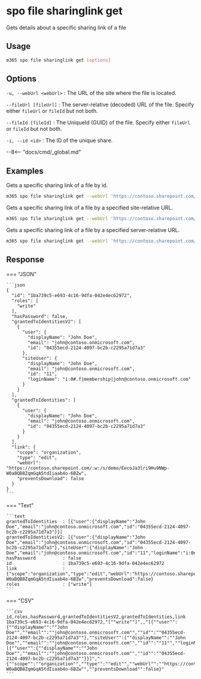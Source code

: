 # spo file sharinglink get

Gets details about a specific sharing link of a file

## Usage

```sh
m365 spo file sharinglink get [options]
```

## Options

`-u, --webUrl <webUrl>`
: The URL of the site where the file is located.

`--fileUrl [fileUrl]`
: The server-relative (decoded) URL of the file. Specify either `fileUrl` or `fileId` but not both.

`--fileId [fileId]`
: The UniqueId (GUID) of the file. Specify either `fileUrl` or `fileId` but not both.

`-i, --id <id>`
: The ID of the unique share.

--8<-- "docs/cmd/_global.md"

## Examples

Gets a specific sharing link of a file by id.

```sh
m365 spo file sharinglink get --webUrl 'https://contoso.sharepoint.com/sites/demo' --fileId daebb04b-a773-4baa-b1d1-3625418e3234 --id 1ba739c5-e693-4c16-9dfa-042e4ec62972
```

Gets a specific sharing link of a file by a specified site-relative URL.

```sh
m365 spo file sharinglink get --webUrl 'https://contoso.sharepoint.com/sites/demo' --fileUrl 'Shared Documents/document.docx' --id 1ba739c5-e693-4c16-9dfa-042e4ec62972
```

Gets a specific sharing link of a file by a specified server-relative URL.

```sh
m365 spo file sharinglink get --webUrl 'https://contoso.sharepoint.com/sites/demo' --fileUrl '/sites/demo/Shared Documents/document.docx' --id 1ba739c5-e693-4c16-9dfa-042e4ec62972
```

## Response

=== "JSON"

    ```json
    {
      "id": "1ba739c5-e693-4c16-9dfa-042e4ec62972",
      "roles": [
        "write"
      ],
      "hasPassword": false,
      "grantedToIdentitiesV2": [
        {
          "user": {
            "displayName": "John Doe",
            "email": "john@contoso.onmicrosoft.com",
            "id": "04355ecd-2124-4097-bc2b-c2295a71d7a3"
          },
          "siteUser": {
            "displayName": "John Doe",
            "email": "john@contoso.onmicrosoft.com",
            "id": "11",
            "loginName": "i:0#.f|membership|john@contoso.onmicrosoft.com"
          }
        }
      ],
      "grantedToIdentities": [
        {
          "user": {
            "displayName": "John Doe",
            "email": "john@contoso.onmicrosoft.com",
            "id": "04355ecd-2124-4097-bc2b-c2295a71d7a3"
          }
        }
      ],
      "link": {
        "scope": "organization",
        "type": "edit",
        "webUrl": "https://contoso.sharepoint.com/:w:/s/demo/EecoJa3lri9Hu9NWp-W0aBQB8ZqmGqA5tdIiaab4o-6BZw",
        "preventsDownload": false
      }
    }
    ```

=== "Text"

    ```text
    grantedToIdentities  : [{"user":{"displayName":"John Doe","email":"john@contoso.onmicrosoft.com","id":"04355ecd-2124-4097-bc2b-c2295a71d7a3"}}]
    grantedToIdentitiesV2: [{"user":{"displayName":"John Doe","email":"john@contoso.onmicrosoft.com","id":"04355ecd-2124-4097-bc2b-c2295a71d7a3"},"siteUser":{"displayName":"John Doe","email":"john@contoso.onmicrosoft.com","id":"11","loginName":"i:0#.f|membership|john@contoso.onmicrosoft.com"}}]
    hasPassword          : false
    id                   : 1ba739c5-e693-4c16-9dfa-042e4ec62972
    link                 : {"scope":"organization","type":"edit","webUrl":"https://contoso.sharepoint.com/:w:/s/demo/EecoJa3lri9Hu9NWp-W0aBQB8ZqmGqA5tdIiaab4o-6BZw","preventsDownload":false}
    roles                : ["write"]
    ```

=== "CSV"

    ```csv
    id,roles,hasPassword,grantedToIdentitiesV2,grantedToIdentities,link
    1ba739c5-e693-4c16-9dfa-042e4ec62972,"[""write""]",,"[{""user"":{""displayName"":""John Doe"",""email"":""john@contoso.onmicrosoft.com"",""id"":""04355ecd-2124-4097-bc2b-c2295a71d7a3""},""siteUser"":{""displayName"":""John Doe"",""email"":""john@contoso.onmicrosoft.com"",""id"":""11"",""loginName"":""i:0#.f|membership|john@contoso.onmicrosoft.com""}}]","[{""user"":{""displayName"":""John Doe"",""email"":""john@contoso.onmicrosoft.com"",""id"":""04355ecd-2124-4097-bc2b-c2295a71d7a3""}}]","{""scope"":""organization"",""type"":""edit"",""webUrl"":""https://contoso.sharepoint.com/:w:/s/demo/EecoJa3lri9Hu9NWp-W0aBQB8ZqmGqA5tdIiaab4o-6BZw"",""preventsDownload"":false}"
    ```
